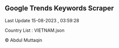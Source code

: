 

## Google Trends Keywords Scraper 
 
Last Update 15-08-2023 , 03:59:28

Country List :
VIETNAM.json



© Abdul Muttaqin 
